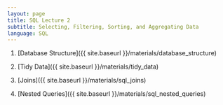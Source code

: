 ```yaml
---
layout: page
title: SQL Lecture 2
subtitle: Selecting, Filtering, Sorting, and Aggregating Data
language: SQL
---
```


1) [Database Structure]({{ site.baseurl }}/materials/database_structure)

2) [Tidy Data]({{ site.baseurl }}/materials/tidy_data)

3) [Joins]({{ site.baseurl }}/materials/sql_joins)

4) [Nested Queries]({{ site.baseurl }}/materials/sql_nested_queries)

